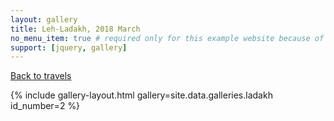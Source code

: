 ```yaml
---
layout: gallery
title: Leh-Ladakh, 2018 March
no_menu_item: true # required only for this example website because of menu construction
support: [jquery, gallery]
---
```


[Back to travels](/travels)


<!-- All images licensed under [CC-BY-NC-SA license][license].
[license]: http://creativecommons.org/licenses/by-nc-sa/4.0/ -->

{% include gallery-layout.html gallery=site.data.galleries.ladakh id_number=2 %}

